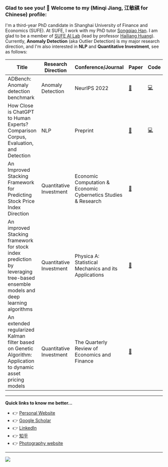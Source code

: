 ### Glad to see you! 👋 Welcome to my (Minqi Jiang, 江敏祺 for Chinese) profile:
I'm a third-year PhD candidate in Shanghai University of Finance and Economics (SUFE). At SUFE, I work with my PhD tutor [Songqiao Han](https://scholar.google.com/citations?user=C73EXPMAAAAJ&hl=en&oi=ao). I am glad to be a member of [SUFE AI Lab](https://mp.weixin.qq.com/s/nFlYaUn0o73iz5nLM73qBg) (lead by professor [Hailiang Huang](https://scholar.google.com/citations?user=kCtylwwAAAAJ&hl=en&oi=sra)).
Currently, **Anomaly Detection** (aka Outlier Detection) is my major research direction, and I'm also interested in **NLP** and **Quantitative Investment**, see as follows:

| Title | Research Direction |Conference/Journal| Paper | Code |
|-------|--------------------|-------|-------|------|
|ADBench: Anomaly detection benchmark|Anomaly Detection|NeurIPS 2022|[:page_facing_up:](https://openreview.net/forum?id=foA_SFQ9zo0)|[:computer:](https://github.com/Minqi824/ADBench)      |
|How Close is ChatGPT to Human Experts? Comparison Corpus, Evaluation, and Detection|NLP|Preprint|[:page_facing_up:](https://arxiv.org/pdf/2301.07597.pdf)|[:computer:](https://github.com/Hello-SimpleAI/chatgpt-comparison-detection)|
|An Improved Stacking Framework for Predicting Stock Price Index Direction|Quantitative Investment|Economic Computation & Economic Cybernetics Studies & Research  |[:page_facing_up:](https://web.s.ebscohost.com/abstract?direct=true&profile=ehost&scope=site&authtype=crawler&jrnl=0424267X&AN=139043153&h=ggCvHvtJmIlD0UKxuOy5bIVMJASAG%2f4%2f4xJyGB3KmvaLYF6NH9pFNkD2pOCNlyypD5NyEs7ABzOJUQeezqKH5A%3d%3d&crl=c&resultNs=AdminWebAuth&resultLocal=ErrCrlNotAuth&crlhashurl=login.aspx%3fdirect%3dtrue%26profile%3dehost%26scope%3dsite%26authtype%3dcrawler%26jrnl%3d0424267X%26AN%3d139043153)|      |
|An improved Stacking framework for stock index prediction by leveraging tree-based ensemble models and deep learning algorithms|Quantitative Investment|Physica A: Statistical Mechanics and its Applications   | [:page_facing_up:](https://www.sciencedirect.com/science/article/pii/S0378437119313093)|      |
|An extended regularized Kalman filter based on Genetic Algorithm: Application to dynamic asset pricing models|Quantitative Investment|The Quarterly Review of Economics and Finance    |[:page_facing_up:](https://www.sciencedirect.com/science/article/pii/S1062976920301757)|      |

---
**Quick links to know me better...**
- :point_right: [Personal Website](https://minqi824.github.io/)
- :point_right: [Google Scholar](https://scholar.google.com/citations?user=OBdS69UAAAAJ&hl=en)
- :point_right: [LinkedIn](https://www.linkedin.com/in/minqi-jiang-7b8370186/)
- :point_right: [知乎](https://www.zhihu.com/people/jiang-min-qi-56)
- :point_right: [Photography website](https://link.zhihu.com/?target=http%3A//jiangphotography.mystrikingly.com/)

---
<!-- [![Anurag's GitHub stats](https://github-readme-stats.vercel.app/api?username=Minqi824)](https://github.com/anuraghazra/github-readme-stats)
[![Top Langs](https://github-readme-stats.vercel.app/api/top-langs/?username=Minqi824)](https://github.com/anuraghazra/github-readme-stats) -->

<p>
	<img src="https://github-readme-stats-git-masterorgs-github-readme-stats-team.vercel.app/api?username=Minqi824&include_orgs=true&show_icons=true&hide_border=true" />
</p>

<!-- ### Hi there 👋
**Minqi824/Minqi824** is a ✨ _special_ ✨ repository because its `README.md` (this file) appears on your GitHub profile.

Here are some ideas to get you started:

- 🔭 I’m currently working on ...
- 🌱 I’m currently learning ...
- 👯 I’m looking to collaborate on ...
- 🤔 I’m looking for help with ...
- 💬 Ask me about ...
- 📫 How to reach me: ...
- 😄 Pronouns: ...
- ⚡ Fun fact: ... -->
